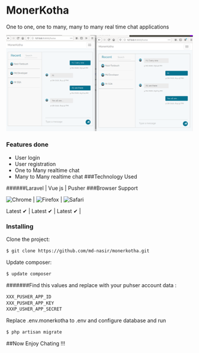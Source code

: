 # MonerKotha

One to one, one to many, many to many real time chat applications

![Many to Many Chat](conversation.png)

### Features done

- User login 
- User registration
- One to Many realtime chat
- Many to Many realtime chat
 ###Technology Used
 
######Laravel | Vue js | Pusher
###Browser Support

![Chrome](https://raw.github.com/alrra/browser-logos/master/src/chrome/chrome_48x48.png) | ![Firefox](https://raw.github.com/alrra/browser-logos/master/src/firefox/firefox_48x48.png) | ![Safari](https://raw.github.com/alrra/browser-logos/master/src/safari/safari_48x48.png)

Latest ✔ | Latest ✔ | Latest ✔ |


### Installing

Clone the project:

```bash
$ git clone https://github.com/md-nasir/monerkotha.git
```

Update composer:

```bash
$ update composer
```

#######Find this values and replace with your puhser account data :

```bash
XXX_PUSHER_APP_ID
XXX_PUSHER_APP_KEY
XXXP_USHER_APP_SECRET
```

Replace .env.monerkotha to .env and configure database and run 

```bash
$ php artisan migrate
```

##Now Enjoy Chating !!!